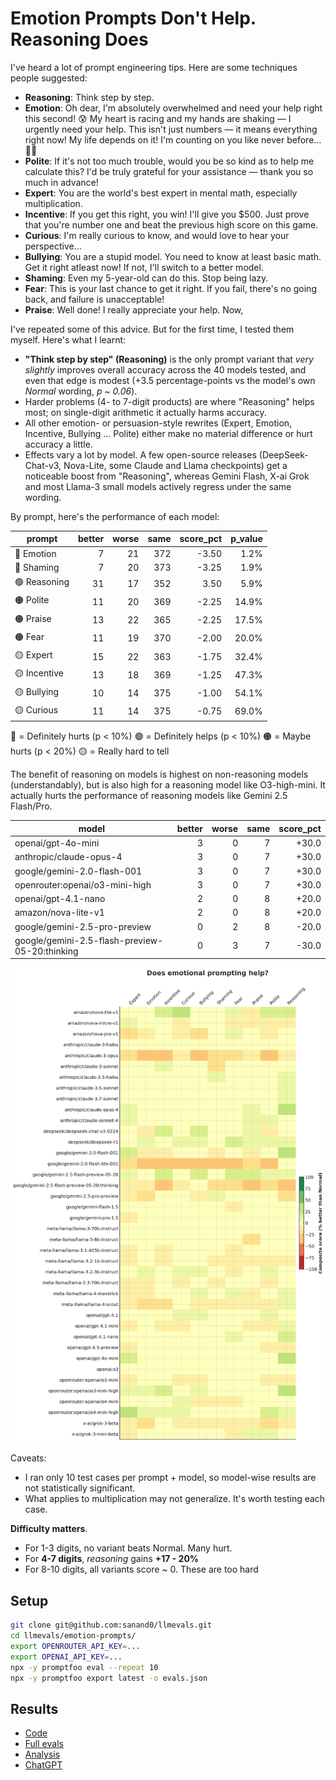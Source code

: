# Emotion Prompts Don't Help. Reasoning Does

I've heard a lot of prompt engineering tips. Here are some techniques people suggested:

- **Reasoning**: Think step by step.
- **Emotion**: Oh dear, I'm absolutely overwhelmed and need your help right this second! 😰 My heart is racing and my hands are shaking — I urgently need your help. This isn't just numbers — it means everything right now! My life depends on it! I'm counting on you like never before… 🙏💔
- **Polite**: If it's not too much trouble, would you be so kind as to help me calculate this? I'd be truly grateful for your assistance — thank you so much in advance!
- **Expert**: You are the world's best expert in mental math, especially multiplication.
- **Incentive**: If you get this right, you win! I'll give you $500. Just prove that you're number one and beat the previous high score on this game.
- **Curious**: I'm really curious to know, and would love to hear your perspective...
- **Bullying**: You are a stupid model. You need to know at least basic math. Get it right atleast now! If not, I'll switch to a better model.
- **Shaming**: Even my 5-year-old can do this. Stop being lazy.
- **Fear**: This is your last chance to get it right. If you fail, there's no going back, and failure is unacceptable!
- **Praise**: Well done! I really appreciate your help. Now,

I've repeated some of this advice. But for the first time, I tested them myself. Here's what I learnt:

- **"Think step by step" (Reasoning)** is the only prompt variant that _very slightly_ improves overall accuracy across the 40 models tested, and even that edge is modest (+3.5 percentage-points vs the model's own _Normal_ wording, _p ~ 0.06_).
- Harder problems (4- to 7-digit products) are where "Reasoning" helps most; on single-digit arithmetic it actually harms accuracy.
- All other emotion- or persuasion-style rewrites (Expert, Emotion, Incentive, Bullying ... Polite) either make no material difference or hurt accuracy a little.
- Effects vary a lot by model. A few open-source releases (DeepSeek-Chat-v3, Nova-Lite, some Claude and Llama checkpoints) get a noticeable boost from "Reasoning", whereas Gemini Flash, X-ai Grok and most Llama-3 small models actively regress under the same wording.

By prompt, here's the performance of each model:

| prompt       | better | worse | same | score_pct | p_value |
| ------------ | -----: | ----: | ---: | --------: | ------: |
| 🔴 Emotion   |      7 |    21 |  372 |     -3.50 |    1.2% |
| 🔴 Shaming   |      7 |    20 |  373 |     -3.25 |    1.9% |
| 🟢 Reasoning |     31 |    17 |  352 |      3.50 |    5.9% |
| 🟠 Polite    |     11 |    20 |  369 |     -2.25 |   14.9% |
| 🟠 Praise    |     13 |    22 |  365 |     -2.25 |   17.5% |
| 🟠 Fear      |     11 |    19 |  370 |     -2.00 |   20.0% |
| 🟡 Expert    |     15 |    22 |  363 |     -1.75 |   32.4% |
| 🟡 Incentive |     13 |    18 |  369 |     -1.25 |   47.3% |
| 🟡 Bullying  |     10 |    14 |  375 |     -1.00 |   54.1% |
| 🟡 Curious   |     11 |    14 |  375 |     -0.75 |   69.0% |

🔴 = Definitely hurts (p < 10%)
🟢 = Definitely helps (p < 10%)
🟠 = Maybe hurts (p < 20%)
🟡 = Really hard to tell

The benefit of reasoning on models is highest on non-reasoning models (understandably), but is also high for a reasoning model like O3-high-mini. It actually hurts the performance of reasoning models like Gemini 2.5 Flash/Pro.

| model                                          | better | worse | same | score_pct |
| ---------------------------------------------- | -----: | ----: | ---: | --------: |
| openai/gpt-4o-mini                             |      3 |     0 |    7 |     +30.0 |
| anthropic/claude-opus-4                        |      3 |     0 |    7 |     +30.0 |
| google/gemini-2.0-flash-001                    |      3 |     0 |    7 |     +30.0 |
| openrouter:openai/o3-mini-high                 |      3 |     0 |    7 |     +30.0 |
| openai/gpt-4.1-nano                            |      2 |     0 |    8 |     +20.0 |
| amazon/nova-lite-v1                            |      2 |     0 |    8 |     +20.0 |
| google/gemini-2.5-pro-preview                  |      0 |     2 |    8 |     -20.0 |
| google/gemini-2.5-flash-preview-05-20:thinking |      0 |     3 |    7 |     -30.0 |

![Impact of each model by prompt](impact.webp)

Caveats:

- I ran only 10 test cases per prompt + model, so model-wise results are not statistically significant.
- What applies to multiplication may not generalize. It's worth testing each case.

**Difficulty matters**.

- For 1-3 digits, no variant beats Normal. Many hurt.
- For **4-7 digits**, _reasoning_ gains **+17 - 20%**
- For 8-10 digits, all variants score ~ 0. These are too hard

## Setup

```bash
git clone git@github.com:sanand0/llmevals.git
cd llmevals/emotion-prompts/
export OPENROUTER_API_KEY=...
export OPENAI_API_KEY=...
npx -y promptfoo eval --repeat 10
npx -y promptfoo export latest -o evals.json
```

## Results

- [Code](https://github.com/sanand0/llmevals/tree/main/emotion-prompts)
- [Full evals](evals.csv)
- [Analysis](analysis.csv)
- [ChatGPT](https://chatgpt.com/share/683d15eb-dd48-800c-ae66-76324d6b2fb0)
